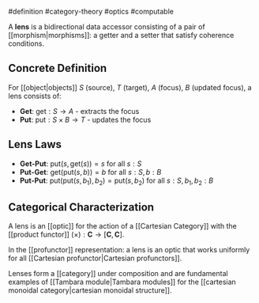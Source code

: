 #definition #category-theory #optics #computable

A **lens** is a bidirectional data accessor consisting of a pair of [[morphism|morphisms]]: a getter and a setter that satisfy coherence conditions.

## Concrete Definition

For [[object|objects]] $S$ (source), $T$ (target), $A$ (focus), $B$ (updated focus), a lens consists of:

- **Get**: $\text{get}: S \to A$ - extracts the focus
- **Put**: $\text{put}: S \times B \to T$ - updates the focus

## Lens Laws

- **Get-Put**: $\text{put}(s, \text{get}(s)) = s$ for all $s: S$
- **Put-Get**: $\text{get}(\text{put}(s, b)) = b$ for all $s: S, b: B$
- **Put-Put**: $\text{put}(\text{put}(s, b_1), b_2) = \text{put}(s, b_2)$ for all $s: S, b_1, b_2: B$

## Categorical Characterization

A lens is an [[optic]] for the action of a [[Cartesian Category]] with the [[product functor]] $(\times): \mathbf{C} \to [\mathbf{C}, \mathbf{C}]$.

In the [[profunctor]] representation: a lens is an optic that works uniformly for all [[Cartesian profunctor|Cartesian profunctors]].

<!-- \begin{tikzcd} S \arrow[r, "\text{get}"] \arrow[d, "\langle \text{id}, \text{get} \rangle"'] & A \\ S \times A \arrow[r, "\text{id} \times f"'] & S \times B \arrow[u, "\text{put}"'] \end{tikzcd} -->

Lenses form a [[category]] under composition and are fundamental examples of [[Tambara module|Tambara modules]] for the [[cartesian monoidal category|cartesian monoidal structure]].